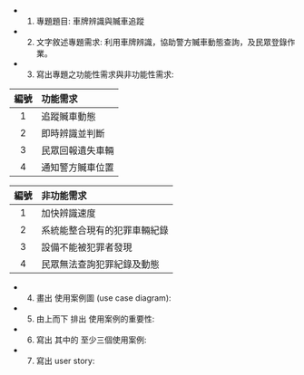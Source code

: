 * 1. 專題題目: 車牌辨識與贓車追蹤
* 2. 文字敘述專題需求: 利用車牌辨識，協助警方贓車動態查詢，及民眾登錄作業。

* 3. 寫出專題之功能性需求與非功能性需求: 

|   編號 | 功能需求 |
| :-----: |:-----|
| 1 | 追蹤贓車動態 |
| 2 | 即時辨識並判斷 |
| 3 | 民眾回報遺失車輛 |
| 4 | 通知警方贓車位置 |

|   編號 | 非功能需求 |
| :-----: |:-----|
| 1 | 加快辨識速度 |
| 2 | 系統能整合現有的犯罪車輛紀錄 |
| 3 | 設備不能被犯罪者發現 |
| 4 | 民眾無法查詢犯罪紀錄及動態 |


* 4. 畫出 使用案例圖 (use case diagram): 
* 5. 由上而下 排出 使用案例的重要性: 
* 6. 寫出 其中的 至少三個使用案例: 
* 7. 寫出 user story: 
